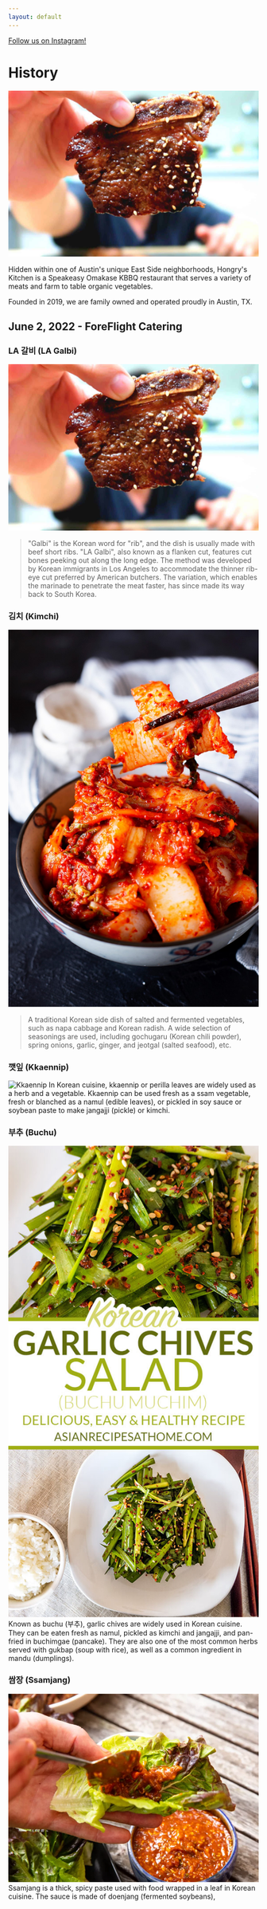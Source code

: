 ```yaml
---
layout: default
---
```


[Follow us on Instagram!](https://www.instagram.com/hongrys.atx/)

# History

![Hongrys_Kitchen](./assets/la_galbi.jpeg)

Hidden within one of Austin's unique East Side neighborhoods, Hongry's Kitchen is a Speakeasy Omakase KBBQ restaurant that serves a variety of meats and farm to table organic vegetables.

Founded in 2019, we are family owned and operated proudly in Austin, TX.

## June 2, 2022 - ForeFlight Catering

### LA 갈비 (LA Galbi)
![LA_Galbi](./assets/la_galbi.jpeg)
> "Galbi" is the Korean word for "rib", and the dish is usually made with beef short ribs. "LA Galbi", also known as a flanken cut, features cut bones peeking out along the long edge. The method was developed by Korean immigrants in Los Angeles to accommodate the thinner rib-eye cut preferred by American butchers. The variation, which enables the marinade to penetrate the meat faster, has since made its way back to South Korea.

### 김치 (Kimchi)
![Kimchi](./assets/kimchi.jpeg)
> A traditional Korean side dish of salted and fermented vegetables, such as napa cabbage and Korean radish. A wide selection of seasonings are used, including gochugaru (Korean chili powder), spring onions, garlic, ginger, and jeotgal (salted seafood), etc.

### 깻잎 (Kkaennip)
![Kkaennip](./assets/kkaennip.png)
In Korean cuisine, kkaennip or perilla leaves are widely used as a herb and a vegetable. Kkaennip can be used fresh as a ssam vegetable, fresh or blanched as a namul (edible leaves), or pickled in soy sauce or soybean paste to make jangajji (pickle) or kimchi.

### 부추 (Buchu)
![Buchu](./assets/buchu.jpeg)
Known as buchu (부추), garlic chives are widely used in Korean cuisine. They can be eaten fresh as namul, pickled as kimchi and jangajji, and pan-fried in buchimgae (pancake). They are also one of the most common herbs served with gukbap (soup with rice), as well as a common ingredient in mandu (dumplings).

### 쌈장 (Ssamjang)
![Ssamjang](./assets/ssamjang.webp)
Ssamjang is a thick, spicy paste used with food wrapped in a leaf in Korean cuisine. The sauce is made of doenjang (fermented soybeans), 